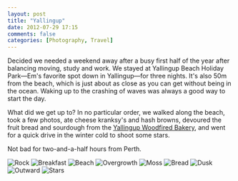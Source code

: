 ```yaml
---
layout: post
title: "Yallingup"
date: 2012-07-29 17:15
comments: false
categories: [Photography, Travel]
---
```


Decided we needed a weekend away after a busy first half of the year after balancing moving, study and work. We stayed at Yallingup Beach Holiday Park—Em's favorite spot down in Yallingup—for three nights. It's also 50m from the beach, which is just about as close as you can get without being in the ocean. Waking up to the crashing of waves was always a good way to start the day.

What did we get up to? In no particular order, we walked along the beach, took a few photos, ate cheese kranksy's and hash browns, devoured the fruit bread and sourdough from the [Yallingup Woodfired Bakery](http://www.urbanspoon.com/r/348/1542382/restaurant/Western-Australia/Yallingup-Woodfired-Bakery-Dunsborough), and went for a quick drive in the winter cold to shoot some stars.

Not bad for two-and-a-half hours from Perth.

![Rock](http://static.eatsleeprepeat.net/2012/DSCF0371-Edit.jpg)
![Breakfast](http://static.eatsleeprepeat.net/2012/DSCF0376-Edit.jpg)
![Beach](http://static.eatsleeprepeat.net/2012/DSCF0395-Edit.jpg)
![Overgrowth](http://static.eatsleeprepeat.net/2012/DSCF0398-Edit.jpg)
![Moss](http://static.eatsleeprepeat.net/2012/DSCF0418-Edit.jpg)
![Bread](http://static.eatsleeprepeat.net/2012/DSCF0382-Edit.jpg)
![Dusk](http://static.eatsleeprepeat.net/2012/DSCF0412-Edit.jpg)
![Outward](http://static.eatsleeprepeat.net/2012/DSCF0416-Edit.jpg)
![Stars](http://static.eatsleeprepeat.net/2012/DSCF0429-Edit.jpg)





